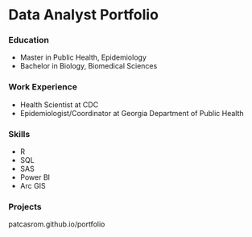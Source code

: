 # Data Analyst Portfolio

### Education
- Master in Public Health, Epidemiology
- Bachelor in Biology, Biomedical Sciences

### Work Experience
- Health Scientist at CDC
- Epidemiologist/Coordinator at Georgia Department of Public Health

### Skills
 - R
 - SQL
 - SAS
 - Power BI
 - Arc GIS
   

### Projects
patcasrom.github.io/portfolio
